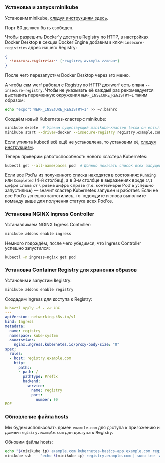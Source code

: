 ### Установка и запуск minikube

Установим minikube, [следуя инструкциям здесь](https://minikube.sigs.k8s.io/docs/start/).

Порт 80 должен быть свободен.

Чтобы разрешить Docker'у доступ в Registry по HTTP, в настройках Docker Desktop в секции Docker Engine добавим в ключ `insecure-registries` адрес нашего Registry:
```json
{
  "insecure-registries": ["registry.example.com:80"]
}
```
После чего перезапустим Docker Desktop через его меню.

А чтобы сам werf работал с Registry по HTTP для werf есть опция `--insecure-registry`. Чтобы не указывать её каждый раз рекомендуется выставить переменную окружения `WERF_INSECURE_REGISTRY=1` таким образом:
```bash
echo "export WERF_INSECURE_REGISTRY=1" >> ~/.bashrc
```

Создаём новый Kubernetes-кластер с minikube:
```bash
minikube delete  # Удалим существующий minikube-кластер (если он есть).
minikube start --driver=docker --insecure-registry registry.example.com:80 --namespace werf-guided-rails
```

Если утилита kubectl всё ещё не установлена, то установим её, [следуя инструкциям](https://kubernetes.io/docs/tasks/tools/install-kubectl-macos/).

Теперь проверим работоспособность нового кластера Kubernetes:
```bash
kubectl get --all-namespaces pod  # Должно показать список всех запущенных в кластере Pod'ов.
```

Если все Pod'ы из полученного списка находятся в состояниях `Running` или `Completed` (4-й столбец), а в 3-м столбце в выражениях вроде `1\1` цифра слева от `\` равна цифре справа (т.е. контейнеры Pod'а успешно запустились) — значит кластер Kubernetes запущен и работает. Если не все Pod'ы успешно запустились, то подождите и снова выполните команду выше для получения статуса всех Pod'ов.

### Установка NGINX Ingress Controller

Устанавливаем NGINX Ingress Controller:
```bash
minikube addons enable ingress
```

Немного подождём, после чего убедимся, что Ingress Controller успешно запустился:
```bash
kubectl -n ingress-nginx get pod
```

### Установка Container Registry для хранения образов

Установим и запустим Registry:
```bash
minikube addons enable registry
```

Создадим Ingress для доступа к Registry:
```yaml
kubectl apply -f - << EOF
---
apiVersion: networking.k8s.io/v1
kind: Ingress
metadata:
  name: registry
  namespace: kube-system
  annotations:
    nginx.ingress.kubernetes.io/proxy-body-size: "0"
spec:
  rules:
  - host: registry.example.com
    http:
      paths:
      - path: /
        pathType: Prefix
        backend:
          service:
            name: registry
            port:
              number: 80
EOF
```

### Обновление файла hosts

Мы будем использовать домен `example.com` для доступа к приложению и домен `registry.example.com` для доступа к Registry.

Обновим файлы hosts:
```bash
echo "$(minikube ip) example.com kubernetes-basics-app.example.com registry.example.com" | sudo tee -a /etc/hosts
minikube ssh -- "echo $(minikube ip) registry.example.com | sudo tee -a /etc/hosts"
```
